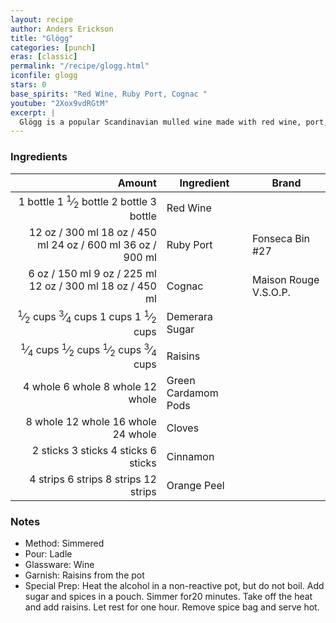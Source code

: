 ```yaml
---
layout: recipe
author: Anders Erickson
title: "Glögg"
categories: [punch]
eras: [classic]
permalink: "/recipe/glogg.html"
iconfile: glogg
stars: 0
base_spirits: "Red Wine, Ruby Port, Cognac "
youtube: "2Xox9vdRGtM"
excerpt: |
  Glögg is a popular Scandinavian mulled wine made with red wine, port, spices, fruit and nuts. Make this comforting hot cocktail when the weather is cold to warm you up and lift your spirits.
---
```


### Ingredients

|    Amount | Ingredient          | Brand                 |
| --------: | ------------------- | --------------------- |
|  <span class="onex active">1 bottle </span> <span class="onehalfx">1 <sup>1</sup>&frasl;<sub>2</sub> bottle </span> <span class="twox">2 bottle </span> <span class="threex">3 bottle </span>| Red Wine            |
|     <span class="onex active">12 oz  / 300 ml</span> <span class="onehalfx">18 oz  / 450 ml</span> <span class="twox">24 oz  / 600 ml</span> <span class="threex">36 oz  / 900 ml</span>| Ruby Port           | Fonseca Bin #27       |
|      <span class="onex active">6 oz  / 150 ml</span> <span class="onehalfx">9 oz  / 225 ml</span> <span class="twox">12 oz  / 300 ml</span> <span class="threex">18 oz  / 450 ml</span>| Cognac              | Maison Rouge V.S.O.P. |
|  <span class="onex active"> <sup>1</sup>&frasl;<sub>2</sub> cups </span> <span class="onehalfx"> <sup>3</sup>&frasl;<sub>4</sub> cups </span> <span class="twox">1 cups </span> <span class="threex">1 <sup>1</sup>&frasl;<sub>2</sub> cups </span>| Demerara Sugar      |
| <span class="onex active"> <sup>1</sup>&frasl;<sub>4</sub> cups </span> <span class="onehalfx"> <sup>1</sup>&frasl;<sub>2</sub> cups </span> <span class="twox"> <sup>1</sup>&frasl;<sub>2</sub> cups </span> <span class="threex"> <sup>3</sup>&frasl;<sub>4</sub> cups </span>| Raisins             |
|   <span class="onex active">4 whole </span> <span class="onehalfx">6 whole </span> <span class="twox">8 whole </span> <span class="threex">12 whole </span>| Green Cardamom Pods |
|   <span class="onex active">8 whole </span> <span class="onehalfx">12 whole </span> <span class="twox">16 whole </span> <span class="threex">24 whole </span>| Cloves              |
|  <span class="onex active">2 sticks </span> <span class="onehalfx">3 sticks </span> <span class="twox">4 sticks </span> <span class="threex">6 sticks </span>| Cinnamon            |
|  <span class="onex active">4 strips </span> <span class="onehalfx">6 strips </span> <span class="twox">8 strips </span> <span class="threex">12 strips </span>| Orange Peel         |

### Notes

- Method: Simmered
- Pour: Ladle
- Glassware: Wine
- Garnish: Raisins from the pot
- Special Prep: Heat the alcohol in a non-reactive pot, but do not boil. Add sugar and spices in a pouch. Simmer for20 minutes. Take off the heat and add raisins. Let rest for one hour. Remove spice bag and serve hot.

    
<script type="application/ld+json">
{
  "@context": "https://schema.org",
  "@type": "Recipe",
  "author": "{{ page.author }}",
  "description": "{{ page.excerpt }}",
  "image": "{% for ingredient in site.data[page.iconfile].images.ingredient limit: 1 %}{{ ingredient.url }}{% endfor %}",
  "recipeIngredient": [
    "    12 oz Ruby Port          ",
  "     6 oz Cognac             ",
],
  "name": "{{ page.title }}",
  "recipeInstructions": "
- Method: Simmered
- Pour: Ladle
- Glassware: Wine
- Garnish: Raisins from the pot
- Special Prep: Heat the alcohol in a non-reactive pot, but do not boil. Add sugar and spices in a pouch. Simmer for20 minutes. Take off the heat and add raisins. Let rest for one hour. Remove spice bag and serve hot.
",
  "recipeYield": "1 cocktail",
}
</script>

    